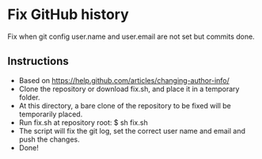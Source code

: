 # Fix GitHub history #

Fix when git config user.name and user.email are not set but commits done.

## Instructions ##

* Based on https://help.github.com/articles/changing-author-info/
* Clone the repository or download fix.sh, and place it in a temporary folder.
* At this directory, a bare clone of the repository to be fixed will be temporarily placed.
* Run fix.sh at repository root: $ sh fix.sh <old-email> <good-user-name> <good-email> <repo-url>
* The script will fix the git log, set the correct user name and email and push the changes.
* Done!
